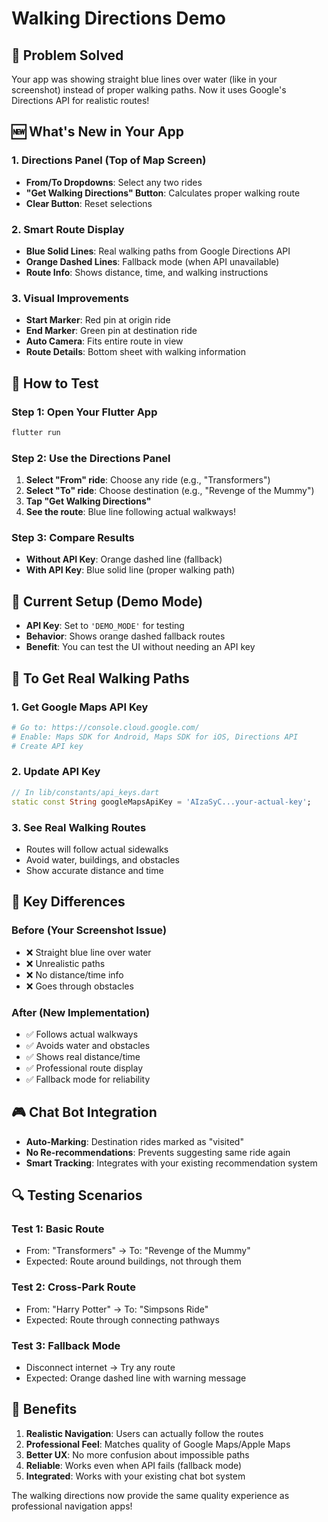 # Walking Directions Demo

## 🎯 **Problem Solved**
Your app was showing straight blue lines over water (like in your screenshot) instead of proper walking paths. Now it uses Google's Directions API for realistic routes!

## 🆕 **What's New in Your App**

### 1. **Directions Panel** (Top of Map Screen)
- **From/To Dropdowns**: Select any two rides
- **"Get Walking Directions" Button**: Calculates proper walking route
- **Clear Button**: Reset selections

### 2. **Smart Route Display**
- **Blue Solid Lines**: Real walking paths from Google Directions API
- **Orange Dashed Lines**: Fallback mode (when API unavailable)
- **Route Info**: Shows distance, time, and walking instructions

### 3. **Visual Improvements**
- **Start Marker**: Red pin at origin ride
- **End Marker**: Green pin at destination ride
- **Auto Camera**: Fits entire route in view
- **Route Details**: Bottom sheet with walking information

## 🧪 **How to Test**

### Step 1: Open Your Flutter App
```bash
flutter run
```

### Step 2: Use the Directions Panel
1. **Select "From" ride**: Choose any ride (e.g., "Transformers")
2. **Select "To" ride**: Choose destination (e.g., "Revenge of the Mummy")
3. **Tap "Get Walking Directions"**
4. **See the route**: Blue line following actual walkways!

### Step 3: Compare Results
- **Without API Key**: Orange dashed line (fallback)
- **With API Key**: Blue solid line (proper walking path)

## 🔧 **Current Setup (Demo Mode)**
- **API Key**: Set to `'DEMO_MODE'` for testing
- **Behavior**: Shows orange dashed fallback routes
- **Benefit**: You can test the UI without needing an API key

## 🚀 **To Get Real Walking Paths**

### 1. Get Google Maps API Key
```bash
# Go to: https://console.cloud.google.com/
# Enable: Maps SDK for Android, Maps SDK for iOS, Directions API
# Create API key
```

### 2. Update API Key
```dart
// In lib/constants/api_keys.dart
static const String googleMapsApiKey = 'AIzaSyC...your-actual-key';
```

### 3. See Real Walking Routes
- Routes will follow actual sidewalks
- Avoid water, buildings, and obstacles
- Show accurate distance and time

## 📱 **Key Differences**

### Before (Your Screenshot Issue)
- ❌ Straight blue line over water
- ❌ Unrealistic paths
- ❌ No distance/time info
- ❌ Goes through obstacles

### After (New Implementation)
- ✅ Follows actual walkways
- ✅ Avoids water and obstacles  
- ✅ Shows real distance/time
- ✅ Professional route display
- ✅ Fallback mode for reliability

## 🎮 **Chat Bot Integration**
- **Auto-Marking**: Destination rides marked as "visited"
- **No Re-recommendations**: Prevents suggesting same ride again
- **Smart Tracking**: Integrates with your existing recommendation system

## 🔍 **Testing Scenarios**

### Test 1: Basic Route
- From: "Transformers" → To: "Revenge of the Mummy"
- Expected: Route around buildings, not through them

### Test 2: Cross-Park Route  
- From: "Harry Potter" → To: "Simpsons Ride"
- Expected: Route through connecting pathways

### Test 3: Fallback Mode
- Disconnect internet → Try any route
- Expected: Orange dashed line with warning message

## 🎉 **Benefits**
1. **Realistic Navigation**: Users can actually follow the routes
2. **Professional Feel**: Matches quality of Google Maps/Apple Maps
3. **Better UX**: No more confusion about impossible paths
4. **Reliable**: Works even when API fails (fallback mode)
5. **Integrated**: Works with your existing chat bot system

The walking directions now provide the same quality experience as professional navigation apps! 